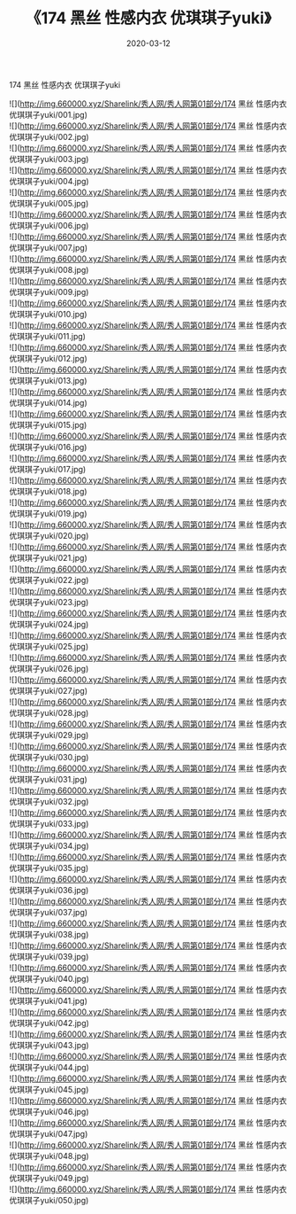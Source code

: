 ﻿---
layout: post
title:  《174 黑丝 性感内衣 优琪琪子yuki》
date:   2020-03-12
img: http://img.660000.xyz/Sharelink/秀人网/秀人网第01部分/174 黑丝 性感内衣 优琪琪子yuki/000.jpg
categories: [美女, 清纯, 唯美]
---

174 黑丝 性感内衣 优琪琪子yuki

  ![](http://img.660000.xyz/Sharelink/秀人网/秀人网第01部分/174 黑丝 性感内衣 优琪琪子yuki/001.jpg) <br> ![](http://img.660000.xyz/Sharelink/秀人网/秀人网第01部分/174 黑丝 性感内衣 优琪琪子yuki/002.jpg) <br> ![](http://img.660000.xyz/Sharelink/秀人网/秀人网第01部分/174 黑丝 性感内衣 优琪琪子yuki/003.jpg) <br> ![](http://img.660000.xyz/Sharelink/秀人网/秀人网第01部分/174 黑丝 性感内衣 优琪琪子yuki/004.jpg) <br> ![](http://img.660000.xyz/Sharelink/秀人网/秀人网第01部分/174 黑丝 性感内衣 优琪琪子yuki/005.jpg) <br> ![](http://img.660000.xyz/Sharelink/秀人网/秀人网第01部分/174 黑丝 性感内衣 优琪琪子yuki/006.jpg) <br> ![](http://img.660000.xyz/Sharelink/秀人网/秀人网第01部分/174 黑丝 性感内衣 优琪琪子yuki/007.jpg) <br> ![](http://img.660000.xyz/Sharelink/秀人网/秀人网第01部分/174 黑丝 性感内衣 优琪琪子yuki/008.jpg) <br> ![](http://img.660000.xyz/Sharelink/秀人网/秀人网第01部分/174 黑丝 性感内衣 优琪琪子yuki/009.jpg) <br> ![](http://img.660000.xyz/Sharelink/秀人网/秀人网第01部分/174 黑丝 性感内衣 优琪琪子yuki/010.jpg) <br> ![](http://img.660000.xyz/Sharelink/秀人网/秀人网第01部分/174 黑丝 性感内衣 优琪琪子yuki/011.jpg) <br> ![](http://img.660000.xyz/Sharelink/秀人网/秀人网第01部分/174 黑丝 性感内衣 优琪琪子yuki/012.jpg) <br> ![](http://img.660000.xyz/Sharelink/秀人网/秀人网第01部分/174 黑丝 性感内衣 优琪琪子yuki/013.jpg) <br> ![](http://img.660000.xyz/Sharelink/秀人网/秀人网第01部分/174 黑丝 性感内衣 优琪琪子yuki/014.jpg) <br> ![](http://img.660000.xyz/Sharelink/秀人网/秀人网第01部分/174 黑丝 性感内衣 优琪琪子yuki/015.jpg) <br> ![](http://img.660000.xyz/Sharelink/秀人网/秀人网第01部分/174 黑丝 性感内衣 优琪琪子yuki/016.jpg) <br> ![](http://img.660000.xyz/Sharelink/秀人网/秀人网第01部分/174 黑丝 性感内衣 优琪琪子yuki/017.jpg) <br> ![](http://img.660000.xyz/Sharelink/秀人网/秀人网第01部分/174 黑丝 性感内衣 优琪琪子yuki/018.jpg) <br> ![](http://img.660000.xyz/Sharelink/秀人网/秀人网第01部分/174 黑丝 性感内衣 优琪琪子yuki/019.jpg) <br> ![](http://img.660000.xyz/Sharelink/秀人网/秀人网第01部分/174 黑丝 性感内衣 优琪琪子yuki/020.jpg) <br> ![](http://img.660000.xyz/Sharelink/秀人网/秀人网第01部分/174 黑丝 性感内衣 优琪琪子yuki/021.jpg) <br> ![](http://img.660000.xyz/Sharelink/秀人网/秀人网第01部分/174 黑丝 性感内衣 优琪琪子yuki/022.jpg) <br> ![](http://img.660000.xyz/Sharelink/秀人网/秀人网第01部分/174 黑丝 性感内衣 优琪琪子yuki/023.jpg) <br> ![](http://img.660000.xyz/Sharelink/秀人网/秀人网第01部分/174 黑丝 性感内衣 优琪琪子yuki/024.jpg) <br> ![](http://img.660000.xyz/Sharelink/秀人网/秀人网第01部分/174 黑丝 性感内衣 优琪琪子yuki/025.jpg) <br> ![](http://img.660000.xyz/Sharelink/秀人网/秀人网第01部分/174 黑丝 性感内衣 优琪琪子yuki/026.jpg) <br> ![](http://img.660000.xyz/Sharelink/秀人网/秀人网第01部分/174 黑丝 性感内衣 优琪琪子yuki/027.jpg) <br> ![](http://img.660000.xyz/Sharelink/秀人网/秀人网第01部分/174 黑丝 性感内衣 优琪琪子yuki/028.jpg) <br> ![](http://img.660000.xyz/Sharelink/秀人网/秀人网第01部分/174 黑丝 性感内衣 优琪琪子yuki/029.jpg) <br> ![](http://img.660000.xyz/Sharelink/秀人网/秀人网第01部分/174 黑丝 性感内衣 优琪琪子yuki/030.jpg) <br> ![](http://img.660000.xyz/Sharelink/秀人网/秀人网第01部分/174 黑丝 性感内衣 优琪琪子yuki/031.jpg) <br> ![](http://img.660000.xyz/Sharelink/秀人网/秀人网第01部分/174 黑丝 性感内衣 优琪琪子yuki/032.jpg) <br> ![](http://img.660000.xyz/Sharelink/秀人网/秀人网第01部分/174 黑丝 性感内衣 优琪琪子yuki/033.jpg) <br> ![](http://img.660000.xyz/Sharelink/秀人网/秀人网第01部分/174 黑丝 性感内衣 优琪琪子yuki/034.jpg) <br> ![](http://img.660000.xyz/Sharelink/秀人网/秀人网第01部分/174 黑丝 性感内衣 优琪琪子yuki/035.jpg) <br> ![](http://img.660000.xyz/Sharelink/秀人网/秀人网第01部分/174 黑丝 性感内衣 优琪琪子yuki/036.jpg) <br> ![](http://img.660000.xyz/Sharelink/秀人网/秀人网第01部分/174 黑丝 性感内衣 优琪琪子yuki/037.jpg) <br> ![](http://img.660000.xyz/Sharelink/秀人网/秀人网第01部分/174 黑丝 性感内衣 优琪琪子yuki/038.jpg) <br> ![](http://img.660000.xyz/Sharelink/秀人网/秀人网第01部分/174 黑丝 性感内衣 优琪琪子yuki/039.jpg) <br> ![](http://img.660000.xyz/Sharelink/秀人网/秀人网第01部分/174 黑丝 性感内衣 优琪琪子yuki/040.jpg) <br> ![](http://img.660000.xyz/Sharelink/秀人网/秀人网第01部分/174 黑丝 性感内衣 优琪琪子yuki/041.jpg) <br> ![](http://img.660000.xyz/Sharelink/秀人网/秀人网第01部分/174 黑丝 性感内衣 优琪琪子yuki/042.jpg) <br> ![](http://img.660000.xyz/Sharelink/秀人网/秀人网第01部分/174 黑丝 性感内衣 优琪琪子yuki/043.jpg) <br> ![](http://img.660000.xyz/Sharelink/秀人网/秀人网第01部分/174 黑丝 性感内衣 优琪琪子yuki/044.jpg) <br> ![](http://img.660000.xyz/Sharelink/秀人网/秀人网第01部分/174 黑丝 性感内衣 优琪琪子yuki/045.jpg) <br> ![](http://img.660000.xyz/Sharelink/秀人网/秀人网第01部分/174 黑丝 性感内衣 优琪琪子yuki/046.jpg) <br> ![](http://img.660000.xyz/Sharelink/秀人网/秀人网第01部分/174 黑丝 性感内衣 优琪琪子yuki/047.jpg) <br> ![](http://img.660000.xyz/Sharelink/秀人网/秀人网第01部分/174 黑丝 性感内衣 优琪琪子yuki/048.jpg) <br> ![](http://img.660000.xyz/Sharelink/秀人网/秀人网第01部分/174 黑丝 性感内衣 优琪琪子yuki/049.jpg) <br> ![](http://img.660000.xyz/Sharelink/秀人网/秀人网第01部分/174 黑丝 性感内衣 优琪琪子yuki/050.jpg) <br>